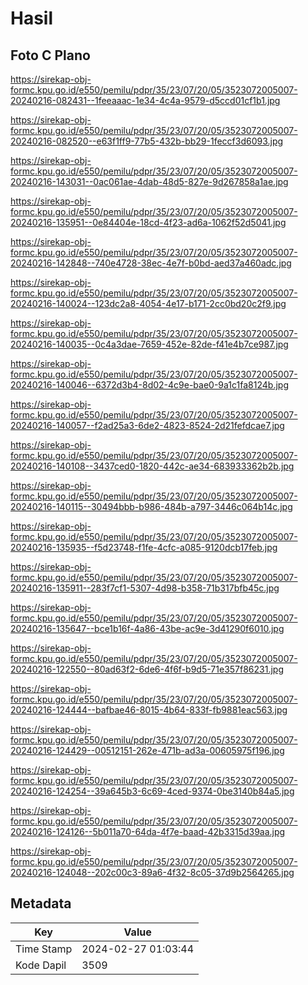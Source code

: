 # Hasil

## Foto C Plano

https://sirekap-obj-formc.kpu.go.id/e550/pemilu/pdpr/35/23/07/20/05/3523072005007-20240216-082431--1feeaaac-1e34-4c4a-9579-d5ccd01cf1b1.jpg

https://sirekap-obj-formc.kpu.go.id/e550/pemilu/pdpr/35/23/07/20/05/3523072005007-20240216-082520--e63f1ff9-77b5-432b-bb29-1feccf3d6093.jpg

https://sirekap-obj-formc.kpu.go.id/e550/pemilu/pdpr/35/23/07/20/05/3523072005007-20240216-143031--0ac061ae-4dab-48d5-827e-9d267858a1ae.jpg

https://sirekap-obj-formc.kpu.go.id/e550/pemilu/pdpr/35/23/07/20/05/3523072005007-20240216-135951--0e84404e-18cd-4f23-ad6a-1062f52d5041.jpg

https://sirekap-obj-formc.kpu.go.id/e550/pemilu/pdpr/35/23/07/20/05/3523072005007-20240216-142848--740e4728-38ec-4e7f-b0bd-aed37a460adc.jpg

https://sirekap-obj-formc.kpu.go.id/e550/pemilu/pdpr/35/23/07/20/05/3523072005007-20240216-140024--123dc2a8-4054-4e17-b171-2cc0bd20c2f9.jpg

https://sirekap-obj-formc.kpu.go.id/e550/pemilu/pdpr/35/23/07/20/05/3523072005007-20240216-140035--0c4a3dae-7659-452e-82de-f41e4b7ce987.jpg

https://sirekap-obj-formc.kpu.go.id/e550/pemilu/pdpr/35/23/07/20/05/3523072005007-20240216-140046--6372d3b4-8d02-4c9e-bae0-9a1c1fa8124b.jpg

https://sirekap-obj-formc.kpu.go.id/e550/pemilu/pdpr/35/23/07/20/05/3523072005007-20240216-140057--f2ad25a3-6de2-4823-8524-2d21fefdcae7.jpg

https://sirekap-obj-formc.kpu.go.id/e550/pemilu/pdpr/35/23/07/20/05/3523072005007-20240216-140108--3437ced0-1820-442c-ae34-683933362b2b.jpg

https://sirekap-obj-formc.kpu.go.id/e550/pemilu/pdpr/35/23/07/20/05/3523072005007-20240216-140115--30494bbb-b986-484b-a797-3446c064b14c.jpg

https://sirekap-obj-formc.kpu.go.id/e550/pemilu/pdpr/35/23/07/20/05/3523072005007-20240216-135935--f5d23748-f1fe-4cfc-a085-9120dcb17feb.jpg

https://sirekap-obj-formc.kpu.go.id/e550/pemilu/pdpr/35/23/07/20/05/3523072005007-20240216-135911--283f7cf1-5307-4d98-b358-71b317bfb45c.jpg

https://sirekap-obj-formc.kpu.go.id/e550/pemilu/pdpr/35/23/07/20/05/3523072005007-20240216-135647--bce1b16f-4a86-43be-ac9e-3d41290f6010.jpg

https://sirekap-obj-formc.kpu.go.id/e550/pemilu/pdpr/35/23/07/20/05/3523072005007-20240216-122550--80ad63f2-6de6-4f6f-b9d5-71e357f86231.jpg

https://sirekap-obj-formc.kpu.go.id/e550/pemilu/pdpr/35/23/07/20/05/3523072005007-20240216-124444--bafbae46-8015-4b64-833f-fb9881eac563.jpg

https://sirekap-obj-formc.kpu.go.id/e550/pemilu/pdpr/35/23/07/20/05/3523072005007-20240216-124429--00512151-262e-471b-ad3a-00605975f196.jpg

https://sirekap-obj-formc.kpu.go.id/e550/pemilu/pdpr/35/23/07/20/05/3523072005007-20240216-124254--39a645b3-6c69-4ced-9374-0be3140b84a5.jpg

https://sirekap-obj-formc.kpu.go.id/e550/pemilu/pdpr/35/23/07/20/05/3523072005007-20240216-124126--5b011a70-64da-4f7e-baad-42b3315d39aa.jpg

https://sirekap-obj-formc.kpu.go.id/e550/pemilu/pdpr/35/23/07/20/05/3523072005007-20240216-124048--202c00c3-89a6-4f32-8c05-37d9b2564265.jpg


## Metadata

| Key        | Value               |
| ---------- | ------------------- |
| Time Stamp | 2024-02-27 01:03:44 |
| Kode Dapil | 3509                |



